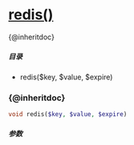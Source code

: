[redis()](http://twinh.github.com/widget/api/redis)
===================================================

{@inheritdoc}

##### 目录
* redis($key, $value, $expire)

### {@inheritdoc}
```php
void redis($key, $value, $expire)
```

##### 参数

